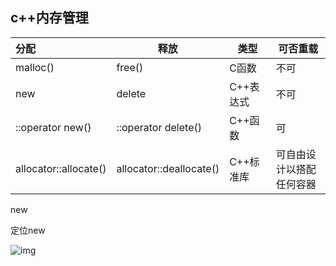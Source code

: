 ## c++内存管理

| 分配                     | 释放                       | 类型      | 可否重载                 |
| :----------------------- | -------------------------- | --------- | ------------------------ |
| malloc()                 | free()                     | C函数     | 不可                     |
| new                      | delete                     | C++表达式 | 不可                     |
| ::operator new()         | ::operator delete()        | C++函数   | 可                       |
| allocator<T>::allocate() | allocator<T>::deallocate() | C++标准库 | 可自由设计以搭配任何容器 |

new

定位new

![img](https://ivanzz1001.github.io/records/assets/img/cplusplus/cpp_new_malloc.jpg)